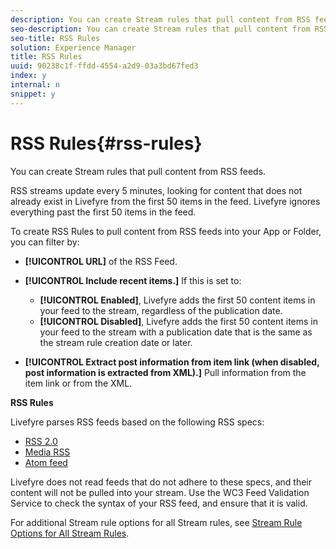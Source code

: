 ```yaml
---
description: You can create Stream rules that pull content from RSS feeds.
seo-description: You can create Stream rules that pull content from RSS feeds.
seo-title: RSS Rules
solution: Experience Manager
title: RSS Rules
uuid: 90238c1f-ffdd-4554-a2d9-03a3bd67fed3
index: y
internal: n
snippet: y
---
```


# RSS Rules{#rss-rules}

You can create Stream rules that pull content from RSS feeds.

RSS streams update every 5 minutes, looking for content that does not already exist in Livefyre from the first 50 items in the feed. Livefyre ignores everything past the first 50 items in the feed.

To create RSS Rules to pull content from RSS feeds into your App or Folder, you can filter by:

* **[!UICONTROL URL]** of the RSS Feed.
* **[!UICONTROL Include recent items.]** If this is set to:

    * **[!UICONTROL Enabled]**, Livefyre adds the first 50 content items in your feed to the stream, regardless of the publication date.
    * **[!UICONTROL Disabled]**, Livefyre adds the first 50 content items in your feed to the stream with a publication date that is the same as the stream rule creation date or later.

* **[!UICONTROL Extract post information from item link (when disabled, post information is extracted from XML).]** Pull information from the item link or from the XML.

**RSS Rules**

Livefyre parses RSS feeds based on the following RSS specs:

* [RSS 2.0](https://en.wikipedia.org/wiki/RSS)
* [Media RSS](https://en.wikipedia.org/wiki/Media_RSS)
* [Atom feed](https://validator.w3.org/feed/docs/atom.html)

Livefyre does not read feeds that do not adhere to these specs, and their content will not be pulled into your stream. Use the WC3 Feed Validation Service to check the syntax of your RSS feed, and ensure that it is valid.

For additional Stream rule options for all Stream rules, see [Stream Rule Options for All Stream Rules](c-stream-rule-options-for-all-stream-rules.md#c_stream_rule_options_for_all_stream_rules). 
